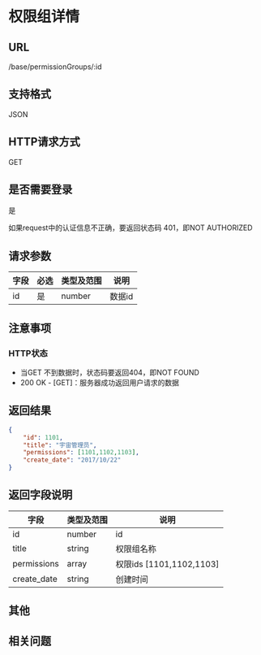 # 权限组详情

## URL

/base/permissionGroups/:id

## 支持格式

JSON

## HTTP请求方式

GET

## 是否需要登录

是

如果request中的认证信息不正确，要返回状态码 401，即NOT AUTHORIZED

## 请求参数

字段 | 必选 | 类型及范围 | 说明
----|------|----------|-------------
id    |   是   | number    | 数据id

## 注意事项

### HTTP状态

- 当GET 不到数据时，状态码要返回404，即NOT FOUND
- 200 OK - [GET]：服务器成功返回用户请求的数据

## 返回结果

```json
{
    "id": 1101,
    "title": "宇宙管理员",
    "permissions": [1101,1102,1103],
    "create_date": "2017/10/22"
}
```

## 返回字段说明

字段 | 类型及范围 | 说明
----|----------|-------------
id                      | number     | id
title                   | string     | 权限组名称
permissions             | array      | 权限ids [1101,1102,1103]
create_date             | string     | 创建时间

## 其他

## 相关问题
